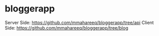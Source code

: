 # bloggerapp

Server Side: https://github.com/mmahareeq/bloggerapp/tree/api
Client Side: https://github.com/mmahareeq/bloggerapp/tree/blog

